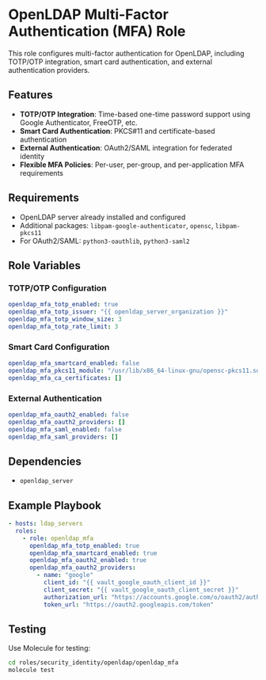 # OpenLDAP Multi-Factor Authentication (MFA) Role

This role configures multi-factor authentication for OpenLDAP, including TOTP/OTP integration, smart card authentication, and external authentication providers.

## Features

- **TOTP/OTP Integration**: Time-based one-time password support using Google Authenticator, FreeOTP, etc.
- **Smart Card Authentication**: PKCS#11 and certificate-based authentication
- **External Authentication**: OAuth2/SAML integration for federated identity
- **Flexible MFA Policies**: Per-user, per-group, and per-application MFA requirements

## Requirements

- OpenLDAP server already installed and configured
- Additional packages: `libpam-google-authenticator`, `opensc`, `libpam-pkcs11`
- For OAuth2/SAML: `python3-oauthlib`, `python3-saml2`

## Role Variables

### TOTP/OTP Configuration
```yaml
openldap_mfa_totp_enabled: true
openldap_mfa_totp_issuer: "{{ openldap_server_organization }}"
openldap_mfa_totp_window_size: 3
openldap_mfa_totp_rate_limit: 3
```

### Smart Card Configuration
```yaml
openldap_mfa_smartcard_enabled: false
openldap_mfa_pkcs11_module: "/usr/lib/x86_64-linux-gnu/opensc-pkcs11.so"
openldap_mfa_ca_certificates: []
```

### External Authentication
```yaml
openldap_mfa_oauth2_enabled: false
openldap_mfa_oauth2_providers: []
openldap_mfa_saml_enabled: false
openldap_mfa_saml_providers: []
```

## Dependencies

- `openldap_server`

## Example Playbook

```yaml
- hosts: ldap_servers
  roles:
    - role: openldap_mfa
      openldap_mfa_totp_enabled: true
      openldap_mfa_smartcard_enabled: true
      openldap_mfa_oauth2_enabled: true
      openldap_mfa_oauth2_providers:
        - name: "google"
          client_id: "{{ vault_google_oauth_client_id }}"
          client_secret: "{{ vault_google_oauth_client_secret }}"
          authorization_url: "https://accounts.google.com/o/oauth2/auth"
          token_url: "https://oauth2.googleapis.com/token"
```

## Testing

Use Molecule for testing:

```bash
cd roles/security_identity/openldap/openldap_mfa
molecule test
```
